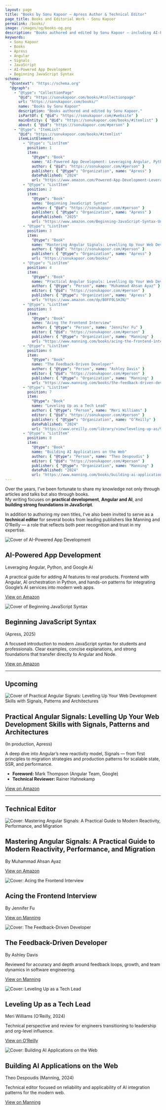 ```yaml
---
layout: page
title: "Books by Sonu Kapoor – Apress Author & Technical Editor"
page_title: Books and Editorial Work - Sonu Kapoor
permalink: /books/
image: /images/og/books-og.png
description: "Books authored and edited by Sonu Kapoor — including AI-Powered App Development (Apress, 2024), Beginning JavaScript Syntax (Apress, 2025), and the upcoming Mastering Angular Signals."
keywords:
  - Sonu Kapoor
  - Books
  - Apress
  - Angular
  - Signals
  - JavaScript
  - AI-Powered App Development
  - Beginning JavaScript Syntax
schema:
  "@context": "https://schema.org"
  "@graph":
    - "@type": "CollectionPage"
      "@id": "https://sonukapoor.com/books/#collectionpage"
      url: "https://sonukapoor.com/books/"
      name: "Books by Sonu Kapoor"
      description: "Books authored and edited by Sonu Kapoor."
      isPartOf: { "@id": "https://sonukapoor.com/#website" }
      mainEntity: { "@id": "https://sonukapoor.com/books/#itemlist" }
      about: { "@id": "https://sonukapoor.com/#person" }
    - "@type": "ItemList"
      "@id": "https://sonukapoor.com/books/#itemlist"
      itemListElement:
        - "@type": "ListItem"
          position: 1
          item:
            "@type": "Book"
            name: "AI-Powered App Development: Leveraging Angular, Python, and Google AI"
            author: { "@id": "https://sonukapoor.com/#person" }
            publisher: { "@type": "Organization", name: "Apress" }
            datePublished: "2024"
            url: "https://www.amazon.com/Powered-App-Development-Leveraging-Practical/dp/B0DMZ5NQNZ/"
        - "@type": "ListItem"
          position: 2
          item:
            "@type": "Book"
            name: "Beginning JavaScript Syntax"
            author: { "@id": "https://sonukapoor.com/#person" }
            publisher: { "@type": "Organization", name: "Apress" }
            datePublished: "2025"
            url: "https://www.amazon.com/Beginning-JavaScript-Syntax-Understanding-Syntactical/dp/B0DZGYN99K/"
        - "@type": "ListItem"
          position: 3
          item:
            "@type": "Book"
            name: "Mastering Angular Signals: Levelling Up Your Web Development Skills with Signals, Patterns and Architectures"
            author: { "@id": "https://sonukapoor.com/#person" }
            publisher: { "@type": "Organization", name: "Apress" }
            url: "https://sonukapoor.com/books/"
        - "@type": "ListItem"
          position: 4
          item:
            "@type": "Book"
            name: "Practical Angular Signals: Levelling Up Your Web Development Skills with Signals, Patterns and Architectures"
            author: { "@type": "Person", name: "Muhammad Ahsan Ayaz" }
            editor: { "@id": "https://sonukapoor.com/#person" }
            publisher: { "@type": "Organization", name: "Apress" }
            url: "https://www.amazon.com/dp/B0FF9LSHJN/"
        - "@type": "ListItem"
          position: 5
          item:
            "@type": "Book"
            name: "Acing the Frontend Interview"
            author: { "@type": "Person", name: "Jennifer Fu" }
            editor: { "@id": "https://sonukapoor.com/#person" }
            publisher: { "@type": "Organization", name: "Manning" }
            url: "https://www.manning.com/books/acing-the-frontend-interview"
        - "@type": "ListItem"
          position: 6
          item:
            "@type": "Book"
            name: "The Feedback-Driven Developer"
            author: { "@type": "Person", name: "Ashley Davis" }
            editor: { "@id": "https://sonukapoor.com/#person" }
            publisher: { "@type": "Organization", name: "Manning" }
            url: "https://www.manning.com/books/the-feedback-driven-developer"
        - "@type": "ListItem"
          position: 7
          item:
            "@type": "Book"
            name: "Leveling Up as a Tech Lead"
            author: { "@type": "Person", name: "Meri Williams" }
            editor: { "@id": "https://sonukapoor.com/#person" }
            publisher: { "@type": "Organization", name: "O’Reilly" }
            datePublished: "2024"
            url: "https://www.oreilly.com/library/view/leveling-up-as/9781098177508/"
        - "@type": "ListItem"
          position: 8
          item:
            "@type": "Book"
            name: "Building AI Applications on the Web"
            author: { "@type": "Person", name: "Theo Despoudis" }
            editor: { "@id": "https://sonukapoor.com/#person" }
            publisher: { "@type": "Organization", name: "Manning" }
            datePublished: "2024"
            url: "https://www.manning.com/books/building-ai-applications-on-the-web"
---
```


Over the years, I’ve been fortunate to share my knowledge not only through articles and talks but also through books.  
My writing focuses on **practical development**, **Angular and AI**, and **building strong foundations in JavaScript**.  

In addition to authoring my own titles, I’ve also been invited to serve as a **technical editor** for several books from leading publishers like Manning and O’Reilly — a role that reflects both peer recognition and trust in my expertise.

<section class="card book-card">
  <div class="book-media">
    <img src="/images/books/ai-powered.jpg" alt="Cover of AI-Powered App Development" class="book-cover">
  </div>
  <div class="book-body">
    <h2>AI-Powered App Development</h2>
    <p class="muted">Leveraging Angular, Python, and Google AI</p>
    <p>
      A practical guide for adding AI features to real products. Frontend with Angular, AI orchestration in Python,
      and hands-on patterns for integrating Google’s AI services into modern web apps.
    </p>
    <p><a class="btn" href="https://www.amazon.com/Powered-App-Development-Leveraging-Practical/dp/B0DMZ5NQNZ/ref=tmm_pap_swatch_0?_encoding=UTF8&qid=&sr=" target="_blank" rel="noopener">View on Amazon</a></p>
  </div>
</section>

<section class="card book-card">
  <div class="book-media">
    <img src="/images/books/beginning-js-syntax.jpg" alt="Cover of Beginning JavaScript Syntax" class="book-cover">
  </div>
  <div class="book-body">
    <h2>Beginning JavaScript Syntax</h2>
    <p class="muted">(Apress, 2025)</p>
    <p>
      A focused introduction to modern JavaScript syntax for students and professionals. Clear examples, concise explanations,
      and strong foundations that transfer directly to Angular and Node.
    </p>
    <p><a class="btn" href="https://www.amazon.com/Beginning-JavaScript-Syntax-Understanding-Syntactical/dp/B0DZGYN99K" target="_blank" rel="noopener">View on Amazon</a></p>
  </div>
</section>

---

## Upcoming

<section class="card book-card">
  <div class="book-media">
    <img src="/images/books/angular-signals-book.jpg" alt="Cover of Practical Angular Signals: Levelling Up Your Web Development Skills with Signals, Patterns and Architectures" class="book-cover">
  </div>
  <div class="book-body">
    <h2>Practical Angular Signals: Levelling Up Your Web Development Skills with Signals, Patterns and Architectures</h2>
    <p class="muted">(In production, Apress)</p>
    <p>
      A deep dive into Angular’s new reactivity model, Signals — from first principles to migration strategies and
      production patterns for scalable state, SSR, and performance.
    </p>
    <ul>
      <li><strong>Foreword:</strong> Mark Thompson (Angular Team, Google)</li>
      <li><strong>Technical Reviewer:</strong> Rainer Hahnekamp</li>
    </ul>
    <p><a class="btn" href="https://www.amazon.ca/Practical-Angular-Signals-Development-Architectures/dp/B0FLQ34XBN" target="_blank" rel="noopener">View on Amazon</a></p>
  </div>
</section>

---

## Technical Editor

<section class="card book-card">
  <div class="book-media">
    <img src="/images/books/mastering-angular-signals.jpg" alt="Cover: Mastering Angular Signals: A Practical Guide to Modern Reactivity, Performance, and Migration
" class="book-cover">
  </div>
  <div class="book-body">
    <h2>Mastering Angular Signals: A Practical Guide to Modern Reactivity, Performance, and Migration</h2>
    <p class="muted">By Muhammad Ahsan Ayaz</p>
    <p><a class="btn" href="https://www.amazon.com/dp/B0FF9LSHJN/" target="_blank" rel="noopener">View on Amazon</a></p>
  </div>
</section>

<section class="card book-card">
  <div class="book-media">
    <img src="/images/books/acing-frontend-interview.png" alt="Cover: Acing the Frontend Interview" class="book-cover">
  </div>
  <div class="book-body">
    <h2>Acing the Frontend Interview</h2>
    <p class="muted">By Jennifer Fu</p>
    <p><a class="btn" href="https://www.manning.com/books/acing-the-frontend-interview" target="_blank" rel="noopener">View on Manning</a></p>
  </div>
</section>

<section class="card book-card">
  <div class="book-media">
    <img src="/images/books/feedback-driven-developer.png" alt="Cover: The Feedback-Driven Developer" class="book-cover">
  </div>
  <div class="book-body">
    <h2>The Feedback-Driven Developer</h2>
    <p class="muted">By Ashley Davis</p>
    <p>Reviewed for accuracy and depth around feedback loops, growth, and team dynamics in software engineering.</p>
    <p><a class="btn" href="https://www.manning.com/books/the-feedback-driven-developer" target="_blank" rel="noopener">View on Manning</a></p>
  </div>
</section>

<section class="card book-card">
  <div class="book-media">
    <img src="/images/books/leveling-up-tech-lead.jpg" alt="Cover: Leveling Up as a Tech Lead" class="book-cover">
  </div>
  <div class="book-body">
    <h2>Leveling Up as a Tech Lead</h2>
    <p class="muted">Meri Williams (O’Reilly, 2024)</p>
    <p>Technical perspective and review for engineers transitioning to leadership and org-level influence.</p>
    <p><a class="btn" href="https://www.oreilly.com/library/view/leveling-up-as/9781098177508/" target="_blank" rel="noopener">View on O’Reilly</a></p>
  </div>
</section>

<section class="card book-card">
  <div class="book-media">
    <img src="/images/books/building-ai-web.png" alt="Cover: Building AI Applications on the Web" class="book-cover">
  </div>
  <div class="book-body">
    <h2>Building AI Applications on the Web</h2>
    <p class="muted">Theo Despoudis (Manning, 2024)</p>
    <p>Technical editor focused on reliability and applicability of AI integration patterns for the modern web.</p>
    <p><a class="btn" href="https://www.manning.com/books/building-ai-applications-on-the-web" target="_blank" rel="noopener">View on Manning</a></p>
  </div>
</section>
